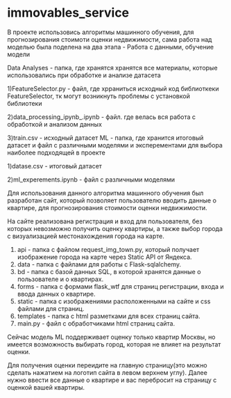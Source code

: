 # immovables_service


В проекте использовись алгоритмы машинного обучения, для прогнозирования стоимоти оценки недвижимости, сама работа над моделью была поделена на два этапа - Работа с данными, обучение модели

Data Analyses - папка, где хранятся хранятся все материалы, которые использовались при обработке и анализе датасета

1)FeatureSelector.py - файл, где хрраниться исходный код библиоткеки FeatureSelector, тк могут возникнуть проблемы с установкой библиотеки

2)data_processing_ipynb_.ipynb - файл. где велась вся работа с обработкой и анализом данных

3)train.csv - исходный датасет
ML - папка, где хранится итоговый датасет и файл с различными моделями и эксперементами для выбора наиболее подходящей в проекте

1)datase.csv - итоговый датасет

2)ml_experements.ipynb - файл с различными моделями


Для использования данного алгоритма машинного обучения был разработан сайт, который позволяет пользователю вводить данные о квартире, для прогнозирования стоимости оценки недвижимости. 

На сайте реализована регистрация и вход для пользователя, без которых невозможно получить оценку квартиры, а также выбор города с визуализацией местонахождения города на карте.

1) api - папка с файлом request_img_town.py, который получает изображение города на карте через Static API от Яндекса.
2) data - папка с файлами для работы с Flask-sqlalchemy.
3) bd - папка с базой данных SQL, в которой хранятся данные о пользователе и о квартирах.
4) forms - папка с формами flask_wtf для страниц регистрации, входа и ввода данных о квартире.
5) static - папка с изображениями расположенными на сайте и css файлами для страниц.
6) templates - папка с html разметками для всех страниц сайта.
7) main.py - файл с обработчиками html страниц сайта.

Сейчас модель ML поддерживает оценку только квартир Москвы, но имеется возможность выбирать город, которая не влияет на результат оценки.

Для получения оценки переидите на главную страницу(это можно сделать нажатием на логотип сайта в левом верхнем углу). Далее нужно ввести все данные о квартире и вас перебросит на страницу с оценкой вашей квартиры.
